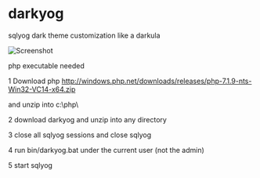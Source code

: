 # darkyog
sqlyog dark theme customization like a darkula

![Screenshot](https://aplab.ru/capsule/storage/920/f99/411/920f994114f63ee4ee0e1e84baf7eb81.png "Screenshot")

php executable needed

1 Download php http://windows.php.net/downloads/releases/php-7.1.9-nts-Win32-VC14-x64.zip 

and unzip into c:\php\

2 download darkyog and unzip into any directory

3 close all sqlyog sessions and close sqlyog

4 run bin/darkyog.bat under the current user (not the admin)

5 start sqlyog
